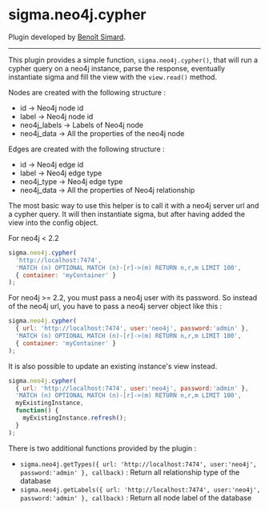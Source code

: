 sigma.neo4j.cypher
====================

Plugin developed by [Benoît Simard](https://github.com/sim51).

---

This plugin provides a simple function, `sigma.neo4j.cypher()`, that will run a cypher query on a neo4j instance, parse the response, eventually instantiate sigma and fill the view with the `view.read()` method.

Nodes are created with the following structure :
 * id -> Neo4j node id
 * label -> Neo4j node id
 * neo4j_labels -> Labels of Neo4j node
 * neo4j_data -> All the properties of the neo4j node

Edges are created with the following structure :
 * id -> Neo4j edge id
 * label -> Neo4j edge type
 * neo4j_type -> Neo4j edge type
 * neo4j_data -> All the properties of Neo4j relationship

The most basic way to use this helper is to call it with a neo4j server url and a cypher query. It will then instantiate sigma, but after having added the view into the config object.

For neo4j < 2.2
````javascript
sigma.neo4j.cypher(
  'http://localhost:7474',
  'MATCH (n) OPTIONAL MATCH (n)-[r]->(m) RETURN n,r,m LIMIT 100',
  { container: 'myContainer' }
);
````

For neo4j >= 2.2, you must pass a neo4j user with its password. So instead of the neo4j url, you have to pass a neo4j server object like this :  
````javascript
sigma.neo4j.cypher(
  { url: 'http://localhost:7474', user:'neo4j', password:'admin' },
  'MATCH (n) OPTIONAL MATCH (n)-[r]->(m) RETURN n,r,m LIMIT 100',
  { container: 'myContainer' }
);
````

It is also possible to update an existing instance's view instead.

````javascript
sigma.neo4j.cypher(
  { url: 'http://localhost:7474', user:'neo4j', password:'admin' },
  'MATCH (n) OPTIONAL MATCH (n)-[r]->(m) RETURN n,r,m LIMIT 100',
  myExistingInstance,
  function() {
    myExistingInstance.refresh();
  }
);
````

There is two additional functions provided by the plugin :

 * ```sigma.neo4j.getTypes({ url: 'http://localhost:7474', user:'neo4j', password:'admin' }, callback)``` : Return all relationship type of the database
 * ```sigma.neo4j.getLabels({ url: 'http://localhost:7474', user:'neo4j', password:'admin' }, callback)``` : Return all node label of the database 

